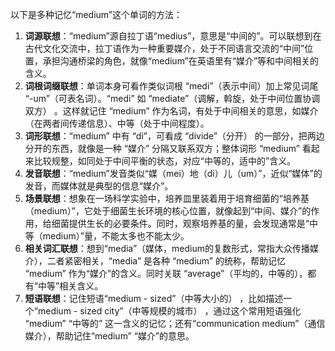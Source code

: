 以下是多种记忆“medium”这个单词的方法：
1. **词源联想**：“medium”源自拉丁语“medius”，意思是“中间的”。可以联想到在古代文化交流中，拉丁语作为一种重要媒介，处于不同语言交流的“中间”位置，承担沟通桥梁的角色，就像“medium”在英语里有“媒介”等和中间相关的含义。 
2. **词根词缀联想**：单词本身可看作类似词根 “medi”（表示中间）加上常见词尾 “-um”（可表名词）。“medi” 如 “mediate”（调解，斡旋，处于中间位置协调双方） 。这样就记住 “medium” 作为名词，有处于中间相关的意思，如媒介（在两者间传递信息）、中等（处于中间程度）。 
3. **词形联想**：“medium” 中有 “di”，可看成 “divide”（分开） 的一部分，把两边分开的东西，就像是一种 “媒介” 分隔又联系双方；整体词形 “medium” 看起来比较规整，如同处于中间平衡的状态，对应“中等的，适中的”含义。 
4. **发音联想**：“medium”发音类似“媒（mei）地（di）儿（um）”，近似“媒体”的发音，而媒体就是典型的信息“媒介”。 
5. **场景联想**：想象在一场科学实验中，培养皿里装着用于培育细菌的“培养基（medium）”，它处于细菌生长环境的核心位置，就像起到“中间、媒介”的作用，给细菌提供生长的必要条件。同时，观察培养基的量，会发现通常是“中等（medium）”量，不能太多也不能太少。 
6. **相关词汇联想**：想到“media”（媒体，medium的复数形式，常指大众传播媒介），二者紧密相关，“media” 是各种 “medium” 的统称，帮助记忆 “medium” 作为“媒介”的含义。同时关联 “average”（平均的，中等的），都有“中等”相关含义。 
7. **短语联想**：记住短语“medium - sized”（中等大小的） ，比如描述一个“medium - sized city”（中等规模的城市） ，通过这个常用短语强化 “medium” “中等的” 这一含义的记忆；还有“communication medium”（通信媒介），帮助记住“medium” “媒介”的意思。 